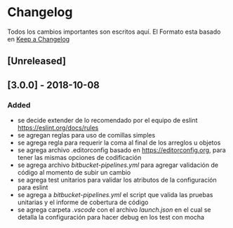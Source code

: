 # Changelog

Todos los cambios importantes son escritos aquí. El Formato esta basado en [Keep a Changelog](http://keepachangelog.com/es-ES/1.0.0/)

## [Unreleased]

## [3.0.0] - 2018-10-08
### Added
- se decide extender de lo recomendado por el equipo de eslint https://eslint.org/docs/rules
- se agregan reglas para uso de comillas simples
- se agrega regla para requerir la coma al final de los arreglos u objetos
- se agrega archivo .editorconfig basado en https://editorconfig.org, para tener las mismas opciones de codificación
- se agrega archivo _bitbucket-pipelines.yml_ para agregar validación de código al momento de subir un cambio
- se agrega test unitarios para validar los atributos de la configuración para eslint
- se agrega a _bitbucket-pipelines.yml_ el script que valida las pruebas unitarias y el informe de cobertura de código
- se agrega carpeta _.vscode_ con el archivo _launch.json_ en el cual se detalla la configuración para hacer debug en los test con mocha
